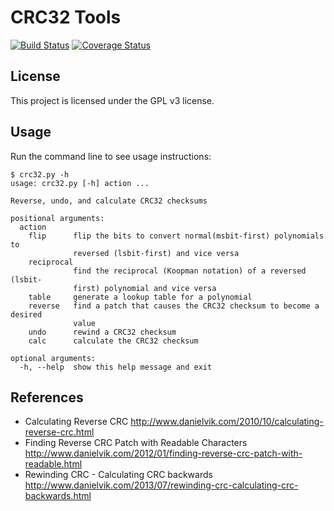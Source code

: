 # CRC32 Tools

[![Build Status](https://github.com/theonlypwner/crc32/actions/workflows/test.yml/badge.svg?branch=master)](https://github.com/theonlypwner/crc32/actions/workflows/test.yml)
[![Coverage Status](https://coveralls.io/repos/github/theonlypwner/crc32/badge.svg)](https://coveralls.io/github/theonlypwner/crc32)

## License

This project is licensed under the GPL v3 license.

## Usage

Run the command line to see usage instructions:

```
$ crc32.py -h
usage: crc32.py [-h] action ...

Reverse, undo, and calculate CRC32 checksums

positional arguments:
  action
    flip      flip the bits to convert normal(msbit-first) polynomials to
              reversed (lsbit-first) and vice versa
    reciprocal
              find the reciprocal (Koopman notation) of a reversed (lsbit-
              first) polynomial and vice versa
    table     generate a lookup table for a polynomial
    reverse   find a patch that causes the CRC32 checksum to become a desired
              value
    undo      rewind a CRC32 checksum
    calc      calculate the CRC32 checksum

optional arguments:
  -h, --help  show this help message and exit
```

## References

- Calculating Reverse CRC http://www.danielvik.com/2010/10/calculating-reverse-crc.html
- Finding Reverse CRC Patch with Readable Characters http://www.danielvik.com/2012/01/finding-reverse-crc-patch-with-readable.html
- Rewinding CRC - Calculating CRC backwards http://www.danielvik.com/2013/07/rewinding-crc-calculating-crc-backwards.html
